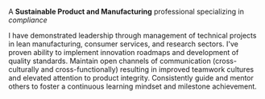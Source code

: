 A **Sustainable Product and Manufacturing** professional specializing in *compliance* 

I have demonstrated leadership through management of technical projects in lean manufacturing, consumer services, and research sectors. I've proven ability to implement innovation roadmaps and development of quality standards. Maintain open channels of communication (cross-culturally and cross-functionally) resulting in improved teamwork cultures and elevated attention to product integrity. Consistently guide and mentor others to foster a continuous learning mindset and milestone achievement. 
